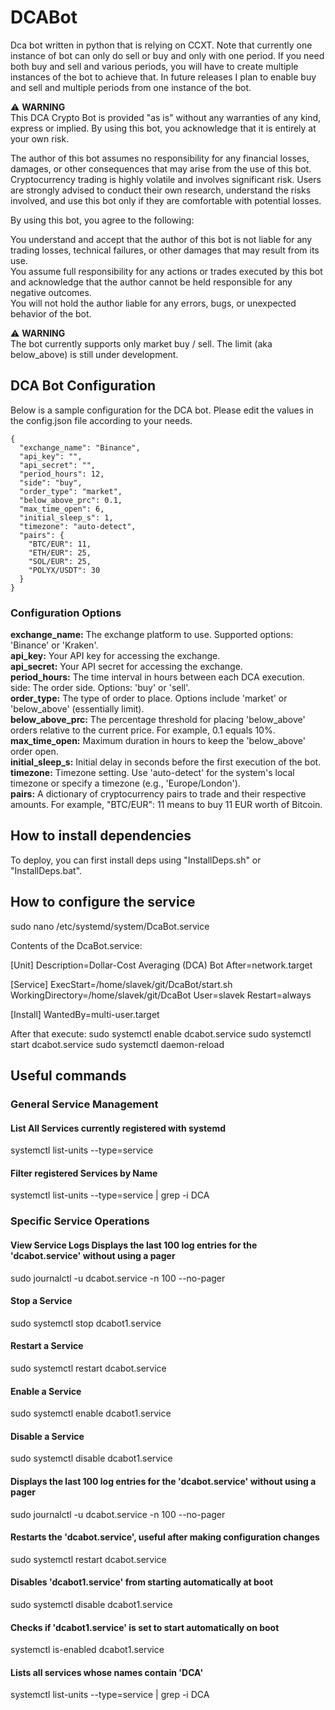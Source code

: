 # DCABot
Dca bot written in python that is relying on CCXT. Note that currently one instance of bot can only do sell or buy and only with one period. If you need both buy and sell and various periods, you will have to create multiple instances of the bot to achieve that. In future releases I plan to enable buy and sell and multiple periods from one instance of the bot.

⚠️ **WARNING**  
This DCA Crypto Bot is provided "as is" without any warranties of any kind, express or implied. By using this bot, you acknowledge that it is entirely at your own risk.

The author of this bot assumes no responsibility for any financial losses, damages, or other consequences that may arise from the use of this bot. Cryptocurrency trading is highly volatile and involves significant risk. Users are strongly advised to conduct their own research, understand the risks involved, and use this bot only if they are comfortable with potential losses.

By using this bot, you agree to the following:

You understand and accept that the author of this bot is not liable for any trading losses, technical failures, or other damages that may result from its use.  
You assume full responsibility for any actions or trades executed by this bot and acknowledge that the author cannot be held responsible for any negative outcomes.  
You will not hold the author liable for any errors, bugs, or unexpected behavior of the bot.  

⚠️ **WARNING**  
The bot currently supports only market buy / sell. The limit (aka below_above) is still under development.

## DCA Bot Configuration
Below is a sample configuration for the DCA bot. Please edit the values in the config.json file according to your needs.
```
{
  "exchange_name": "Binance",
  "api_key": "",
  "api_secret": "",
  "period_hours": 12,
  "side": "buy",
  "order_type": "market",
  "below_above_prc": 0.1,
  "max_time_open": 6,
  "initial_sleep_s": 1,
  "timezone": "auto-detect",
  "pairs": {
    "BTC/EUR": 11,
    "ETH/EUR": 25,
    "SOL/EUR": 25,
    "POLYX/USDT": 30
  }
}
```

### Configuration Options
**exchange_name:** The exchange platform to use. Supported options: 'Binance' or 'Kraken'.  
**api_key:** Your API key for accessing the exchange.  
**api_secret:** Your API secret for accessing the exchange.  
**period_hours:** The time interval in hours between each DCA execution.  
side: The order side. Options: 'buy' or 'sell'.  
**order_type:** The type of order to place. Options include 'market' or 'below_above' (essentially limit).  
**below_above_prc:** The percentage threshold for placing 'below_above' orders relative to the current price. For example, 0.1 equals 10%.  
**max_time_open:** Maximum duration in hours to keep the 'below_above' order open.  
**initial_sleep_s:** Initial delay in seconds before the first execution of the bot.  
**timezone:** Timezone setting. Use 'auto-detect' for the system's local timezone or specify a timezone (e.g., 'Europe/London').  
**pairs:** A dictionary of cryptocurrency pairs to trade and their respective amounts. For example, "BTC/EUR": 11 means to buy 11 EUR worth of Bitcoin.  


## How to install dependencies
To deploy, you can first install deps using "InstallDeps.sh" or "InstallDeps.bat".

## How to configure the service
sudo nano /etc/systemd/system/DcaBot.service

Contents of the DcaBot.service:

[Unit]
Description=Dollar-Cost Averaging (DCA) Bot
After=network.target

[Service]
ExecStart=/home/slavek/git/DcaBot/start.sh
WorkingDirectory=/home/slavek/git/DcaBot
User=slavek
Restart=always

[Install]
WantedBy=multi-user.target

After that execute:
sudo systemctl enable dcabot.service
sudo systemctl start dcabot.service
sudo systemctl daemon-reload

## Useful commands
### General Service Management
#### List All Services currently registered with systemd
systemctl list-units --type=service
#### Filter registered Services by Name 
systemctl list-units --type=service | grep -i DCA

### Specific Service Operations
#### View Service Logs Displays the last 100 log entries for the 'dcabot.service' without using a pager
sudo journalctl -u dcabot.service -n 100 --no-pager
#### Stop a Service 
sudo systemctl stop dcabot1.service
#### Restart a Service 
sudo systemctl restart dcabot.service
#### Enable a Service
sudo systemctl enable dcabot1.service
#### Disable a Service 
sudo systemctl disable dcabot1.service
#### Displays the last 100 log entries for the 'dcabot.service' without using a pager
sudo journalctl -u dcabot.service -n 100 --no-pager
#### Restarts the 'dcabot.service', useful after making configuration changes
sudo systemctl restart dcabot.service
#### Disables 'dcabot1.service' from starting automatically at boot
sudo systemctl disable dcabot1.service
#### Checks if 'dcabot1.service' is set to start automatically on boot
systemctl is-enabled dcabot1.service
#### Lists all services whose names contain 'DCA'
systemctl list-units --type=service | grep -i DCA
